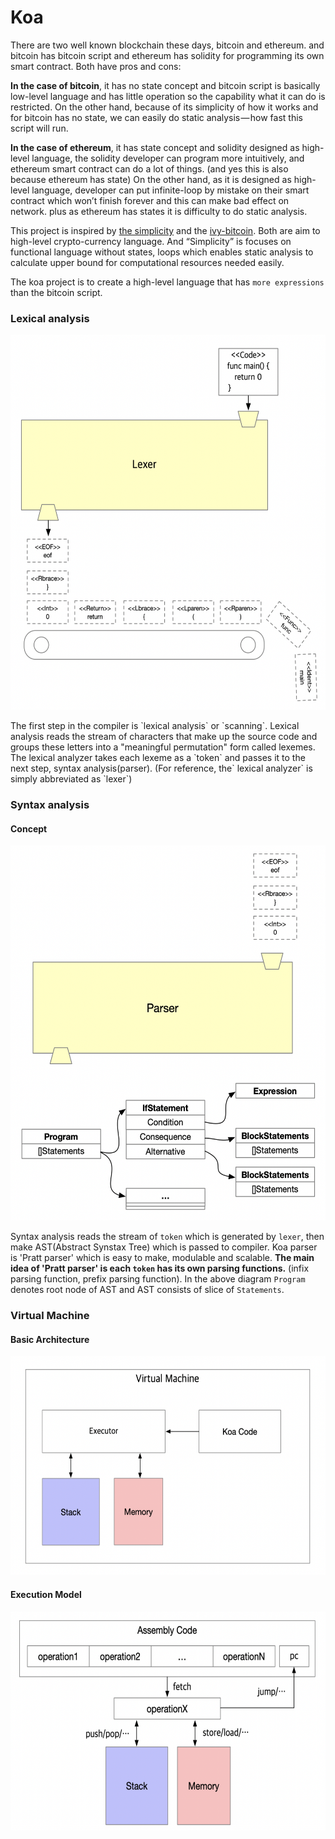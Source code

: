 # Koa

There are two well known blockchain these days, bitcoin and ethereum. and bitcoin has bitcoin script and ethereum has solidity for programming its own smart contract. Both have pros and cons:

**In the case of bitcoin**, it has no state concept and bitcoin script is basically low-level language and has little operation so the capability what it can do is restricted. On the other hand, because of its simplicity of how it works and for bitcoin has no state, we can easily do static analysis — how fast this script will run.

**In the case of ethereum**, it has state concept and solidity designed as high-level language, the solidity developer can program more intuitively, and ethereum smart contract can do a lot of things. (and yes this is also because ethereum has state) On the other hand, as it is designed as high-level language, developer can put infinite-loop by mistake on their smart contract which won’t finish forever and this can make bad effect on network. plus as ethereum has states it is difficulty to do static analysis.


This project is inspired by [the simplicity](https://blockstream.com/simplicity.pdf) and the [ivy-bitcoin](https://github.com/ivy-lang/ivy-bitcoin). Both are aim to high-level crypto-currency language. And “Simplicity” is focuses on functional language without states, loops which enables static analysis to calculate upper bound for computational resources needed easily.

The koa project is to create a high-level language that has `more expressions` than the bitcoin script.

### Lexical analysis

<p align="center"><img src="../image/lexer-diagram.png" width="600px" height="600px"></p>
The first step in the compiler is `lexical analysis` or `scanning`. Lexical analysis reads the stream of characters that make up the source code and groups these letters into a "meaningful permutation" form called lexemes. The lexical analyzer takes each lexeme as a `token` and passes it to the next step, syntax analysis(parser). (For reference, the` lexical analyzer` is simply abbreviated as `lexer`)



### Syntax analysis

#### Concept

<p align="center"><img src="../image/parser-diagram.png" width="600px" height="600px"></p>

Syntax analysis reads the stream of `token` which is generated by `lexer`, then make AST(Abstract Synstax Tree) which is passed to compiler.  Koa parser is 'Pratt parser' which is easy to make, modulable and scalable. **The main idea of 'Pratt parser' is each `token` has its own parsing functions.** (infix parsing function, prefix parsing function). In the above diagram `Program` denotes root node of AST and AST consists of slice of `Statements`.



### Virtual Machine

#### Basic Architecture

<p align="center"><img src="../image/vm-architecture.png" width="570px" height="350px"></p>

#### Execution Model

<p align="center"><img src="../image/vm-execution.png" width="600px" height="350px"></p>
